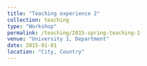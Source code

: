 ```yaml
---
title: "Teaching experience 2"
collection: teaching
type: "Workshop"
permalink: /teaching/2015-spring-teaching-1
venue: "University 1, Department"
date: 2015-01-01
location: "City, Country"
---
```


<!-- 
This is a description of a teaching experience. You can use markdown like any other post.

Heading 1
======

Heading 2
======

Heading 3
======
-->
